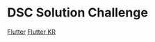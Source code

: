 # DSC Solution Challenge
[Flutter](https://flutter.dev/docs/get-started/install/macos)
[Flutter KR](https://flutter-ko.dev/docs/get-started/install/macos)
